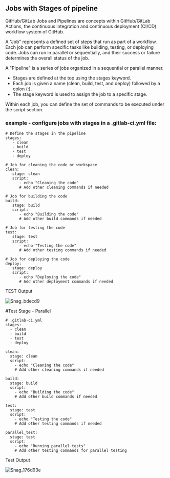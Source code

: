 ## Jobs with Stages of pipeline

GitHub/GitLab Jobs and Pipelines are concepts within GitHub/GitLab Actions, the continuous integration and continuous deployment (CI/CD) workflow system of GitHub.

A "Job" represents a defined set of steps that run as part of a workflow. Each job can perform specific tasks like building, testing, or deploying code. Jobs can run in parallel or sequentially, and their success or failure determines the overall status of the job.

A "Pipeline" is a series of jobs organized in a sequential or parallel manner.

- Stages are defined at the top using the stages keyword. 
- Each job is given a name (clean, build, test, and deploy) followed by a colon (:).
- The stage keyword is used to assign the job to a specific stage.

Within each job, you can define the set of commands to be executed under the script section. 

### example - configure jobs with stages in a .gitlab-ci.yml file:
```
# Define the stages in the pipeline
stages:
   - clean
   - build
   - test
   - deploy

# Job for cleaning the code or workspace
clean:
   stage: clean
   script:
      - echo "Cleaning the code"
      # Add other cleaning commands if needed

# Job for building the code
build:
   stage: build
   script:
      - echo "Building the code"
      # Add other build commands if needed

# Job for testing the code
test:
   stage: test
   script:
      - echo "Testing the code"
      # Add other testing commands if needed

# Job for deploying the code
deploy:
   stage: deploy
   script:
      - echo "Deploying the code"
      # Add other deployment commands if needed
```

TEST Output

![Snag_bdecd9](https://github.com/asiandevs/gitlab_cicd/assets/37457408/bdce157f-d180-43ab-9fd3-ca18905b8519)

#Test Stage - Parallel
```
# .gitlab-ci.yml
stages:
  - clean
  - build
  - test
  - deploy

clean:
  stage: clean
  script:
    - echo "Cleaning the code"
    # Add other cleaning commands if needed

build:
  stage: build
  script:
    - echo "Building the code"
    # Add other build commands if needed

test:
  stage: test
  script:
    - echo "Testing the code"
    # Add other testing commands if needed

parallel_test:
  stage: test
  script:
    - echo "Running parallel tests"
    # Add other testing commands for parallel testing
```

Test Output

![Snag_176d93e](https://github.com/asiandevs/gitlab_cicd/assets/37457408/8af58977-1b04-4b23-bb26-108388b57d2f)



